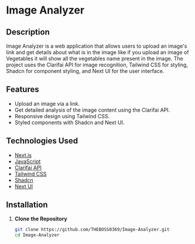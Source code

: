 # Image Analyzer

## Description

Image Analyzer is a web application that allows users to upload an image's link and get details about what is in the image like if you upload an image of Vegetables it will show all the vegetables name present in the image. The project uses the Clarifai API for image recognition, Tailwind CSS for styling, Shadcn for component styling, and Next UI for the user interface.

## Features

- Upload an image via a link.
- Get detailed analysis of the image content using the Clarifai API.
- Responsive design using Tailwind CSS.
- Styled components with Shadcn and Next UI.

## Technologies Used

- [Next.js](https://nextjs.org/)
- [JavaScript](https://developer.mozilla.org/en-US/docs/Web/JavaScript)
- [Clarifai API](https://www.clarifai.com/)
- [Tailwind CSS](https://tailwindcss.com/)
- [Shadcn](https://shadcn.dev/)
- [Next UI](https://nextui.org/)

## Installation

1. **Clone the Repository**

   ```bash
   git clone https://github.com/THEBOSS0369/Image-Analyzer.git
   cd Image-Analyzer
